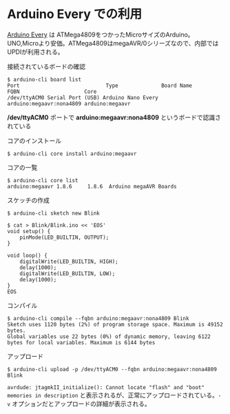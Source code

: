 # Arduino Every での利用

[Arduino Every](https://store.arduino.cc/usa/nano-every-pack) は ATMega4809をつかったMicroサイズのArduino。UNO,Microより安価。ATMega4809はmegaAVR/0シリーズなので、内部ではUPDIが利用される。

接続されているボードの確認

	$ arduino-cli board list
	Port                            Type              Board Name         FQBN                     Core
	/dev/ttyACM0 Serial Port (USB) Arduino Nano Every arduino:megaavr:nona4809 arduino:megaavr

**/dev/ttyACM0** ポートで **arduino:megaavr:nona4809** というボードで認識されている

コアのインストール

	$ arduino-cli core install arduino:megaavr

コアの一覧

	$ arduino-cli core list
	arduino:megaavr 1.8.6     1.8.6  Arduino megaAVR Boards

スケッチの作成

	$ arduino-cli sketch new Blink

	$ cat > Blink/Blink.ino << 'EOS'
	void setup() {
	    pinMode(LED_BUILTIN, OUTPUT);
	}
	
	void loop() {
	    digitalWrite(LED_BUILTIN, HIGH);
	    delay(1000);
	    digitalWrite(LED_BUILTIN, LOW);
	    delay(1000);
	}
	EOS

コンパイル

	$ arduino-cli compile --fqbn arduino:megaavr:nona4809 Blink
	Sketch uses 1120 bytes (2%) of program storage space. Maximum is 49152 bytes.
	Global variables use 22 bytes (0%) of dynamic memory, leaving 6122 bytes for local variables. Maximum is 6144 bytes

アップロード

	$ arduino-cli upload -p /dev/ttyACM0 --fqbn arduino:megaavr:nona4809 Blink

`avrdude: jtagmkII_initialize(): Cannot locate "flash" and "boot" memories in description` と表示されるが、正常にアップロードされている。`-v` オプションだとアップロードの詳細が表示される。


